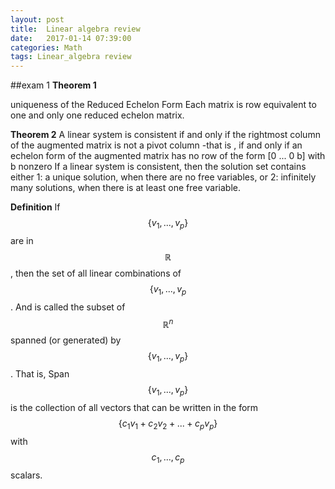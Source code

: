 ```yaml
---
layout: post
title:  Linear algebra review
date:   2017-01-14 07:39:00
categories: Math
tags: Linear_algebra review 
---
```


##exam 1
**Theorem 1**

uniqueness of the Reduced Echelon Form
Each matrix is row equivalent to one and only one reduced echelon matrix. 

**Theorem 2**
A linear system is consistent if and only if the rightmost column of the augmented matrix is not a pivot column -that is , if and only if an echelon form of the augmented matrix has no row of the form
				[0 ... 0   b]		with b nonzero
If a linear system is consistent, then the solution set contains either 
1: a unique solution, when there are no free variables, or 
2: infinitely many solutions, when there is at least one free variable. 


**Definition**
If $$\{v_{1},...,v_{p}\}$$ are in $$\mathbb{R}$$, then the set of all linear combinations of $$\{v_{1},...,v_{p}$$. And is called the subset of $$\mathbb{R}^{n}$$ spanned (or generated) by $$\{v_{1},...,v_{p}\}$$. That is, Span $$\{v_{1},...,v_{p}\}$$ is the collection of all vectors that can be written in the form 
 $$\{c_{1}v_{1}+c_{2}v_{2}+...+c_{p}v_{p}\} $$
 with $$c_{1},...,c_{p}$$ scalars. 

 